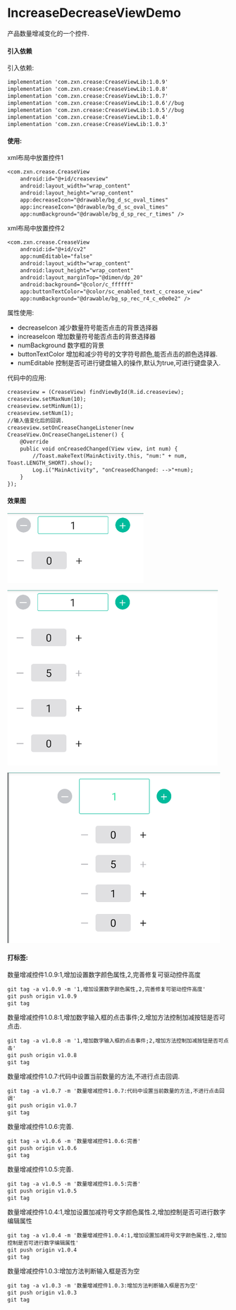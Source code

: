 # IncreaseDecreaseViewDemo
产品数量增减变化的一个控件.

#### 引入依赖
引入依赖:
```
implementation 'com.zxn.crease:CreaseViewLib:1.0.9'
implementation 'com.zxn.crease:CreaseViewLib:1.0.8'
implementation 'com.zxn.crease:CreaseViewLib:1.0.7'
implementation 'com.zxn.crease:CreaseViewLib:1.0.6'//bug
implementation 'com.zxn.crease:CreaseViewLib:1.0.5'//bug
implementation 'com.zxn.crease:CreaseViewLib:1.0.4'
implementation 'com.zxn.crease:CreaseViewLib:1.0.3'
```
    
#### 使用:
xml布局中放置控件1
```
<com.zxn.crease.CreaseView
    android:id="@+id/creaseview"
    android:layout_width="wrap_content"
    android:layout_height="wrap_content"
    app:decreaseIcon="@drawable/bg_d_sc_oval_times"
    app:increaseIcon="@drawable/bg_d_sc_oval_times"
    app:numBackground="@drawable/bg_d_sp_rec_r_times" />
```
xml布局中放置控件2
```
<com.zxn.crease.CreaseView
    android:id="@+id/cv2"
    app:numEditable="false"
    android:layout_width="wrap_content"
    android:layout_height="wrap_content"
    android:layout_marginTop="@dimen/dp_20"
    android:background="@color/c_ffffff"
    app:buttonTextColor="@color/sc_enabled_text_c_crease_view"
    app:numBackground="@drawable/bg_sp_rec_r4_c_e0e0e2" />
```
 属性使用:
 - decreaseIcon
     减少数量符号能否点击的背景选择器
 - increaseIcon
     增加数量符号能否点击的背景选择器
 - numBackground
     数字框的背景
 - buttonTextColor
     增加和减少符号的文字符号颜色,能否点击的颜色选择器.
 - numEditable
     控制是否可进行键盘输入的操作,默认为true,可进行键盘录入.
       
代码中的应用:
```
creaseview = (CreaseView) findViewById(R.id.creaseview);
creaseview.setMaxNum(10);
creaseview.setMinNum(1);
creaseview.setNum(1);
//输入值变化后的回调.
creaseview.setOnCreaseChangeListener(new CreaseView.OnCreaseChangeListener() {
    @Override
    public void onCreasedChanged(View view, int num) {
        //Toast.makeText(MainActivity.this, "num:" + num, Toast.LENGTH_SHORT).show();
        Log.i("MainActivity", "onCreasedChanged: -->"+num);
    }
});
```
#### 效果图
![Image text](/image/view1.png)

![Image text](/image/view2.png)            
                                                            
![Image text](/image/view3.png)                                                                        
                                                                                                     

#### 打标签:

数量增减控件1.0.9:1,增加设置数字颜色属性,2,完善修复可驱动控件高度
```
git tag -a v1.0.9 -m '1,增加设置数字颜色属性,2,完善修复可驱动控件高度'
git push origin v1.0.9
git tag
```

数量增减控件1.0.8:1,增加数字输入框的点击事件;2,增加方法控制加减按钮是否可点击.
```
git tag -a v1.0.8 -m '1,增加数字输入框的点击事件;2,增加方法控制加减按钮是否可点击'
git push origin v1.0.8
git tag
```

数量增减控件1.0.7:代码中设置当前数量的方法,不进行点击回调.
```
git tag -a v1.0.7 -m '数量增减控件1.0.7:代码中设置当前数量的方法,不进行点击回调'
git push origin v1.0.7
git tag
```

数量增减控件1.0.6:完善.
```
git tag -a v1.0.6 -m '数量增减控件1.0.6:完善'
git push origin v1.0.6
git tag
```

数量增减控件1.0.5:完善.
```
git tag -a v1.0.5 -m '数量增减控件1.0.5:完善'
git push origin v1.0.5
git tag
```



数量增减控件1.0.4:1,增加设置加减符号文字颜色属性.2,增加控制是否可进行数字编辑属性	
```
git tag -a v1.0.4 -m '数量增减控件1.0.4:1,增加设置加减符号文字颜色属性.2,增加控制是否可进行数字编辑属性'
git push origin v1.0.4
git tag
```

数量增减控件1.0.3:增加方法判断输入框是否为空
```
git tag -a v1.0.3 -m '数量增减控件1.0.3:增加方法判断输入框是否为空'
git push origin v1.0.3
git tag
```
	




    
